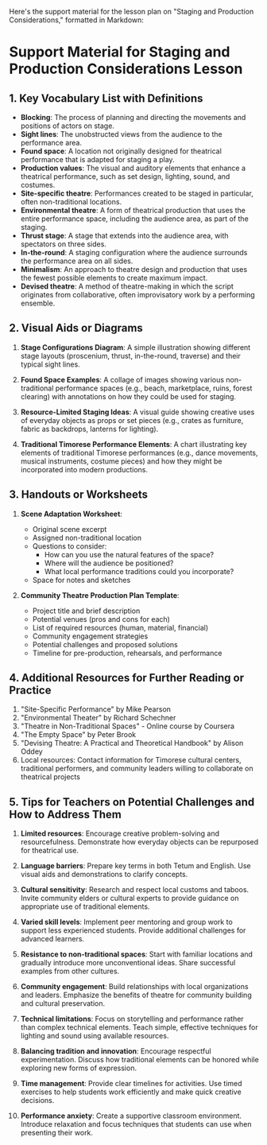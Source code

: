Here's the support material for the lesson plan on "Staging and Production Considerations," formatted in Markdown:

# Support Material for Staging and Production Considerations Lesson

## 1. Key Vocabulary List with Definitions

- **Blocking**: The process of planning and directing the movements and positions of actors on stage.
- **Sight lines**: The unobstructed views from the audience to the performance area.
- **Found space**: A location not originally designed for theatrical performance that is adapted for staging a play.
- **Production values**: The visual and auditory elements that enhance a theatrical performance, such as set design, lighting, sound, and costumes.
- **Site-specific theatre**: Performances created to be staged in particular, often non-traditional locations.
- **Environmental theatre**: A form of theatrical production that uses the entire performance space, including the audience area, as part of the staging.
- **Thrust stage**: A stage that extends into the audience area, with spectators on three sides.
- **In-the-round**: A staging configuration where the audience surrounds the performance area on all sides.
- **Minimalism**: An approach to theatre design and production that uses the fewest possible elements to create maximum impact.
- **Devised theatre**: A method of theatre-making in which the script originates from collaborative, often improvisatory work by a performing ensemble.

## 2. Visual Aids or Diagrams

1. **Stage Configurations Diagram**: A simple illustration showing different stage layouts (proscenium, thrust, in-the-round, traverse) and their typical sight lines.

2. **Found Space Examples**: A collage of images showing various non-traditional performance spaces (e.g., beach, marketplace, ruins, forest clearing) with annotations on how they could be used for staging.

3. **Resource-Limited Staging Ideas**: A visual guide showing creative uses of everyday objects as props or set pieces (e.g., crates as furniture, fabric as backdrops, lanterns for lighting).

4. **Traditional Timorese Performance Elements**: A chart illustrating key elements of traditional Timorese performances (e.g., dance movements, musical instruments, costume pieces) and how they might be incorporated into modern productions.

## 3. Handouts or Worksheets

1. **Scene Adaptation Worksheet**:
   - Original scene excerpt
   - Assigned non-traditional location
   - Questions to consider:
     * How can you use the natural features of the space?
     * Where will the audience be positioned?
     * What local performance traditions could you incorporate?
   - Space for notes and sketches

2. **Community Theatre Production Plan Template**:
   - Project title and brief description
   - Potential venues (pros and cons for each)
   - List of required resources (human, material, financial)
   - Community engagement strategies
   - Potential challenges and proposed solutions
   - Timeline for pre-production, rehearsals, and performance

## 4. Additional Resources for Further Reading or Practice

1. "Site-Specific Performance" by Mike Pearson
2. "Environmental Theater" by Richard Schechner
3. "Theatre in Non-Traditional Spaces" - Online course by Coursera
4. "The Empty Space" by Peter Brook
5. "Devising Theatre: A Practical and Theoretical Handbook" by Alison Oddey
6. Local resources: Contact information for Timorese cultural centers, traditional performers, and community leaders willing to collaborate on theatrical projects

## 5. Tips for Teachers on Potential Challenges and How to Address Them

1. **Limited resources**: Encourage creative problem-solving and resourcefulness. Demonstrate how everyday objects can be repurposed for theatrical use.

2. **Language barriers**: Prepare key terms in both Tetum and English. Use visual aids and demonstrations to clarify concepts.

3. **Cultural sensitivity**: Research and respect local customs and taboos. Invite community elders or cultural experts to provide guidance on appropriate use of traditional elements.

4. **Varied skill levels**: Implement peer mentoring and group work to support less experienced students. Provide additional challenges for advanced learners.

5. **Resistance to non-traditional spaces**: Start with familiar locations and gradually introduce more unconventional ideas. Share successful examples from other cultures.

6. **Community engagement**: Build relationships with local organizations and leaders. Emphasize the benefits of theatre for community building and cultural preservation.

7. **Technical limitations**: Focus on storytelling and performance rather than complex technical elements. Teach simple, effective techniques for lighting and sound using available resources.

8. **Balancing tradition and innovation**: Encourage respectful experimentation. Discuss how traditional elements can be honored while exploring new forms of expression.

9. **Time management**: Provide clear timelines for activities. Use timed exercises to help students work efficiently and make quick creative decisions.

10. **Performance anxiety**: Create a supportive classroom environment. Introduce relaxation and focus techniques that students can use when presenting their work.